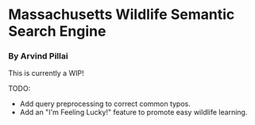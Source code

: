 # Massachusetts Wildlife Semantic Search Engine
### By Arvind Pillai

This is currently a WIP! 

TODO:
 - Add query preprocessing to correct common typos.
 - Add an "I'm Feeling Lucky!" feature to promote easy wildlife learning.
